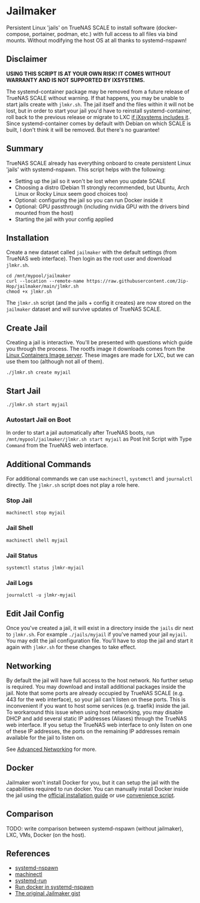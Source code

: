 # Jailmaker

Persistent Linux 'jails' on TrueNAS SCALE to install software (docker-compose, portainer, podman, etc.) with full access to all files via bind mounts. Without modifying the host OS at all thanks to systemd-nspawn! 

## Disclaimer

**USING THIS SCRIPT IS AT YOUR OWN RISK! IT COMES WITHOUT WARRANTY AND IS NOT SUPPORTED BY IXSYSTEMS.**

The systemd-container package may be removed from a future release of TrueNAS SCALE without warning. If that happens, you may be unable to start jails create with `jlmkr.sh`. The jail itself and the files within it will not be lost, but in order to start your jail you'd have to reinstall systemd-container, roll back to the previous release or migrate to LXC [if iXsystems includes it](https://ixsystems.atlassian.net/browse/NAS-114193?focusedCommentId=175214). Since systemd-container comes by default with Debian on which SCALE is built, I don't think it will be removed. But there's no guarantee!

## Summary

TrueNAS SCALE already has everything onboard to create persistent Linux 'jails' with systemd-nspawn. This script helps with the following:

- Setting up the jail so it won't be lost when you update SCALE
- Choosing a distro (Debian 11 strongly recommended, but Ubuntu, Arch Linux or Rocky Linux seem good choices too)
- Optional: configuring the jail so you can run Docker inside it
- Optional: GPU passthrough (including nvidia GPU with the drivers bind mounted from the host)
- Starting the jail with your config applied

## Installation

Create a new dataset called `jailmaker` with the default settings (from TrueNAS web interface). Then login as the root user and download `jlmkr.sh`.

```shell
cd /mnt/mypool/jailmaker
curl --location --remote-name https://raw.githubusercontent.com/Jip-Hop/jailmaker/main/jlmkr.sh
chmod +x jlmkr.sh
```

The `jlmkr.sh` script (and the jails + config it creates) are now stored on the `jailmaker` dataset and will survive updates of TrueNAS SCALE.

## Create Jail

Creating a jail is interactive. You'll be presented with questions which guide you through the process. The rootfs image it downloads comes from the [Linux Containers Image server](https://images.linuxcontainers.org). These images are made for LXC, but we can use them too (although not all of them).

```shell
./jlmkr.sh create myjail
```

## Start Jail

```shell
./jlmkr.sh start myjail
```

### Autostart Jail on Boot

In order to start a jail automatically after TrueNAS boots, run `/mnt/mypool/jailmaker/jlmkr.sh start myjail` as Post Init Script with Type `Command` from the TrueNAS web interface.

## Additional Commands

For additional commands we can use `machinectl`, `systemctl` and `journalctl` directly. The `jlmkr.sh` script does not play a role here.

### Stop Jail

```shell
machinectl stop myjail
```

### Jail Shell

```shell
machinectl shell myjail
```

### Jail Status

```shell
systemctl status jlmkr-myjail
```

### Jail Logs

```shell
journalctl -u jlmkr-myjail
```

## Edit Jail Config

Once you've created a jail, it will exist in a directory inside the `jails` dir next to `jlmkr.sh`. For example `./jails/myjail` if you've named your jail `myjail`. You may edit the jail configuration file. You'll have to stop the jail and start it again with `jlmkr.sh` for these changes to take effect.

## Networking

By default the jail will have full access to the host network. No further setup is required. You may download and install additional packages inside the jail. Note that some ports are already occupied by TrueNAS SCALE (e.g. 443 for the web interface), so your jail can't listen on these ports. This is inconvenient if you want to host some services (e.g. traefik) inside the jail. To workaround this issue when using host networking, you may disable DHCP and add several static IP addresses (Aliases) through the TrueNAS web interface. If you setup the TrueNAS web interface to only listen on one of these IP addresses, the ports on the remaining IP addresses remain available for the jail to listen on.

See [Advanced Networking](./NETWORKING.md) for more.

## Docker

Jailmaker won't install Docker for you, but it can setup the jail with the capabilities required to run docker. You can manually install Docker inside the jail using the [official installation guide](https://docs.docker.com/engine/install/#server) or use [convenience script](https://get.docker.com).

## Comparison

TODO: write comparison between systemd-nspawn (without jailmaker), LXC, VMs, Docker (on the host).

## References

- [systemd-nspawn](https://manpages.debian.org/bullseye/systemd-container/systemd-nspawn.1.en.html)
- [machinectl](https://manpages.debian.org/bullseye/systemd-container/machinectl.1.en.html)
- [systemd-run](https://manpages.debian.org/bullseye/systemd/systemd-run.1.en.html)
- [Run docker in systemd-nspawn](https://wiki.archlinux.org/title/systemd-nspawn#Run_docker_in_systemd-nspawn)
- [The original Jailmaker gist](https://gist.github.com/Jip-Hop/4704ba4aa87c99f342b2846ed7885a5d)